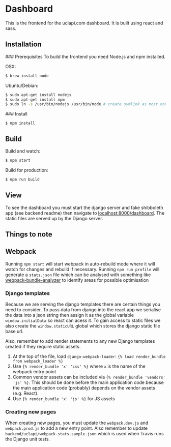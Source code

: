 # Dashboard

This is the frontend for the uclapi.com dashboard. It is built using react and sass.

## Installation

### Prerequisites
To build the frontend you need Node.js and npm installed.

OSX:
``` Bash
$ brew install node
```

Ubuntu/Debian:
``` Bash
$ sudo apt-get install nodejs
$ sudo apt-get install npm
$ sudo ln -s /usr/bin/nodejs /usr/bin/node # create symlink as most nodejs tools use the name node to execute
```

### Install

```
$ npm install
```

## Build
Build and watch:
``` Bash
$ npm start
```

Build for production:
``` Bash
$ npm run build
```

## View
To see the dashboard you must start the django server and fake shibboleth app (see backend readme) then navigate to [localhost:8000/dashboard](localhost:8000/dashboard). The static files are served up by the Django server.

## Things to note

## Webpack
Running `npm start` will start webpack in auto-rebuild mode where it will watch for changes and rebuild if necessary.
Running `npm run profile` will generate a `stats.json` file which can be analysed with something like [webpack-bundle-analyzer](https://github.com/webpack-contrib/webpack-bundle-analyzer) to identify areas for possible optimisation

### Django templates
Because we are serving the django templates there are certain things you need to consider. To pass data from django into the react app we serialise
the data into a json string then assign it as the global variable `window.initialData` so react can acess it. To gain access to static files
we also create the `window.staticURL` global which stores the django static file base url.

Also, remember to add render statements to any new Django templates created if they require static assets.

1. At the top of the file, load `django-webpack-loader`: `{% load render_bundle from webpack_loader %}`
2. Use `{% render_bundle 'x' 'css' %}` where `x` is the name of the webpack entry point
3. Common vendor assets can be included via `{% render_bundle 'vendors' 'js' %}`. This should be done before the main application code because the main application code (probably) depends on the vendor assets (e.g. React).
4. Use `{% render_bundle 'x' 'js' %}` for JS assets

### Creating new pages
When creating new pages, you must update the `webpack.dev.js` and `webpack.prod.js` to add a new entry point. Also remember to update `backend/uclapi/webpack-stats.sample.json` which is used when Travis runs the Django unit tests.
